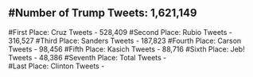 #Number of Trump Tweets: 1,621,149
---
#First Place: Cruz Tweets - 528,409
#Second Place: Rubio Tweets - 316,527
#Third Place: Sanders Tweets - 187,823
#Fourth Place: Carson Tweets - 98,456
#Fifth Place: Kasich Tweets - 88,716
#Sixth Place: Jeb! Tweets - 48,386
#Seventh Place: Total Tweets -  
#Last Place: Clinton Tweets - 
